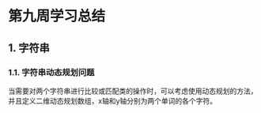 # 第九周学习总结

## 1. 字符串

### 1.1. 字符串动态规划问题

当需要对两个字符串进行比较或匹配类的操作时，可以考虑使用动态规划的方法，并且定义二维动态规划数组，x轴和y轴分别为两个单词的各个字符。



